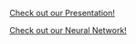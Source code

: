 <a href="https://github.com/holden-herrell/IST707_GROUP_PROJECT_VIZ/blob/master/presentation.html">Check out our Presentation!</a>

<a href="https://holden-herrell.github.io/IST707_GROUP_PROJECT_VIZ/network%20plot.html">Check out our Neural Network!</a>

